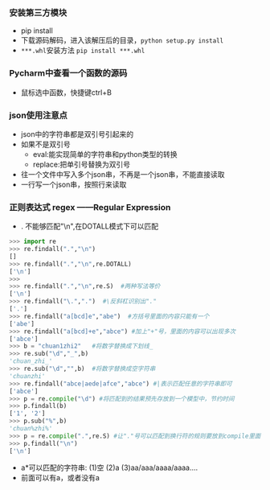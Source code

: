 ### 安装第三方模块
- pip install
- 下载源码解码，进入该解压后的目录，```python setup.py install```
- `***.whl`安装方法 `pip install ***.whl`

### Pycharm中查看一个函数的源码
- 鼠标选中函数，快捷键ctrl+B

### json使用注意点
- json中的字符串都是双引号引起来的
 - 如果不是双引号
   - eval:能实现简单的字符串和python类型的转换
   - replace:把单引号替换为双引号
- 往一个文件中写入多个json串，不再是一个json串，不能直接读取
 - 一行写一个json串，按照行来读取

### 正则表达式 regex ——Regular Expression
- . 不能够匹配"\n",在DOTALL模式下可以匹配
```python
>>> import re
>>> re.findall(".","\n")
[]
>>> re.findall(".","\n",re.DOTALL)
['\n']
>>>
>>> re.findall(".","\n",re.S)  #两种写法等价
['\n']
>>> re.findall("\.",".")  #\反斜杠识别出"."
['.']
>>> re.findall("a[bcd]e","abe")  #方括号里面的内容只能有一个
['abe']
>>> re.findall("a[bcd]+e","abce") #加上"+"号，里面的内容可以出现多次
['abce']
>>> b = "chuan1zhi2"   #将数字替换成下划线_
>>> re.sub("\d","_",b)
'chuan_zhi_'
>>> re.sub("\d","",b)  #将数字替换成空字符串
'chuanzhi'
>>> re.findall("abce|aede|afce","abce") #|表示匹配任意的字符串即可
['abce']
>>> p = re.compile("\d") #将匹配到的结果预先存放到一个模型中，节约时间
>>> p.findall(b)
['1', '2']
>>> p.sub("%",b)
'chuan%zhi%'
>>> p = re.compile(".",re.S) #让"."号可以匹配到换行符的规则要放到compile里面
>>> p.findall("\n")
['\n']
```
- a*可以匹配的字符串: (1)空 (2)a (3)aa/aaa/aaaa/aaaa....
 - 前面可以有a，或者没有a
